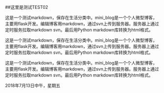 <!-- title:{标题测试002} -->
<!-- label:{测试} -->
<!-- date:{2018/7/13} -->
<!-- desc:{这是一个测试markdown，保存在生活分类中。mini_blog是一个个人微型博客，主要用flask开发。编辑博客用markdown，通过svn上传到服务器。服务器上通过定时服务拉取markdown svn。最后用Python markdown库转换为html格式。} -->

##这里是测试TEST02

这是一个测试markdown，保存在生活分类中。mini_blog是一个个人微型博客，主要用flask开发。编辑博客用markdown，通过svn上传到服务器。服务器上通过定时服务拉取markdown svn。最后用Python markdown库转换为html格式。

这是一个测试markdown，保存在生活分类中。mini_blog是一个个人微型博客，主要用flask开发。编辑博客用markdown，通过svn上传到服务器。服务器上通过定时服务拉取markdown svn。最后用Python markdown库转换为html格式。

这是一个测试markdown，保存在生活分类中。mini_blog是一个个人微型博客，主要用flask开发。编辑博客用markdown，通过svn上传到服务器。服务器上通过定时服务拉取markdown svn。最后用Python markdown库转换为html格式。

2018年7月13日中午，星期五